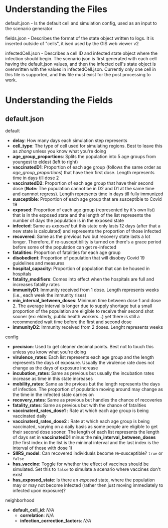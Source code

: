 Understanding the Files
===
default.json - Is the default cell and simulation config, used as an input to the scenario generator

fields.json - Describes the format of the state object written to logs. It is inserted outside of "cells", it ised used by the GIS web viewer v2

infectedCell.json - Describes a cell ID and infected state object where the infection should begin. The scenario json is first generated with each cell having the default.json values, and then the infected cell's state object is overwritten with the values in infectedCell.json. Currently only one cell in this file is supported, and this file must exist for the post processing to work.

Understanding the Fields
===
default.json
---
default
* **delay**: How many days each simulation step represents
* **cell_type**: The type of cell used for simulating regions. Best to leave this as _zhong_ unless you know what you're doing
* **age_group_proportions**: Splits the population into 5 age groups from youngest to eldest (left to right)
* **vaccinatedD1**: Proportion of each age group (follows the same order as _age_group_proportions_) that have their first dose. Length represents time in days till dose 2
* **vaccinatedD2**: Proportion of each age group that have their second dose (**_Note:_** The population cannot be in D2 and D1 at the same time and cannnot regress). Length represents time in days till fully immunized
* **susceptible**: Proportion of each age group that are susceptible to Covid 19
* **exposed**: Proportion of each age group (represented by it's own list) that is in the exposed state and the length of the list represents the number of days the population is in the exposed state
* **infected**: Same as _exposed_ but this state only lasts 12 days (after that a new state is calculated) and represents the proportion of those infected
* **recovered**: Same as the previous two but recovery state lasts a lot longer. Therefore, if re-susceptibility is turned on there's a grace period before some of the population can get re-infected
* **fatalities**: Proportion of fatalities for each age group
* **disobedient**: Proportion of population that will disobey Covid 19 guidelines and measures
* **hospital_capacity**: Proportion of population that can be housed in hospitals
* **fatality_modifiers**: Comes into effect when the hospitals are full and increases fatality rates
* **immunityD1**: Immunity received from 1 dose. Length represents weeks (i.e., each week the immunity rises)
* **min_interval_between_doses**: Minimum time between dose 1 and dose 2. The average interval is longer due to supply shortage but a small proportion of the population are eligible to receive their second shot sooner (ex: elderly, public health workers...) yet there is still a recommended wait time before the first and second dose
* **immunityD2**: Immunity received from 2 doses. Lenght represents weeks

config
* **precision**: Used to get cleaner decimal points. Best not to touch this unless you know what you're doing
* **virulence_rates**: Each list represents each age group and the length represents the days of exposure. Usually the virulence rate does not change as the days of exposure increase
* **incubation_rates**: Same as previous but usually the incubation rates increase as time in this state increases
* **mobility_rates**: Same as the prvious but the length represents the days of infection. The proportion of population moving around may change as the time in the infected state carries on
* **recovery_rates**: Same as previous but handles the chance of recoveries
* **fatality_rates**: Same as previous but with the chance of fatalities
* **vaccinaterd_rates_dose1** : Rate at which each age group is being vaccinated daily
* **vaccinaterd_rates_dose2** : Rate at which each age group is being vaccinated, varying on a daily basis as some people are eligible to get their second dose sooner. The length of each list represents the length of days set in **vaccinatedD1** minus the **min_interval_between_doses** (the first index in the list is the minimal interval and the last index is the interval of those with dose 1)
* **SIIRS_model**: Can recovered individuals become re-susceptible? ```true``` or ```false```
* **has_vaccine**: Toggle for whether the effect of vaccines should be simulated. Set this to ```false``` to simulate a scenario where vaccines don't exist
* **has_exposed_state**: Is there an _exposed_ state, where the population may or may not become infected (rather then just moving immediately to infected upon exposure)?

neighborhood
* **default_cell_id**: _N/A_
    * **correlation**: _N/A_
    * **infection_correction_factors**: _N/A_